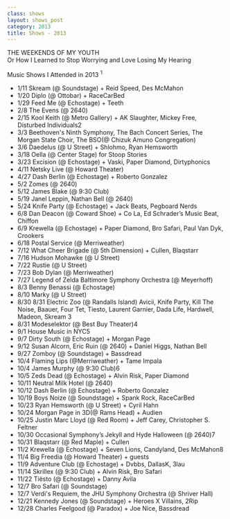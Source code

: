 ```yaml
---
class: shows
layout: shows_post
category: 2013
title: Shows - 2013
---
```


THE WEEKENDS OF MY YOUTH<br/>
Or How I Learned to Stop Worrying and Love Losing My Hearing

Music Shows I Attended in 2013 <sup>1</sup>

* 1/11 Skream (@ Soundstage) + Reid Speed, Des McMahon
* 1/20 Diplo (@ Ottobar) + RaceCarBed
* 1/29 Feed Me (@ Echostage) + Teeth
* 2/8 The Evens (@ 2640)
* 2/15 Kool Keith (@ Metro Gallery) + AK Slaughter, Mickey Free, Disturbed Individuals2
* 3/3 Beethoven's Ninth Symphony, The Bach Concert Series, The Morgan State Choir, The BSO(@ Chizuk Amuno Congregation)
* 3/6 Daedelus (@ U Street) + Shlohmo, Ryan Hemsworth
* 3/18 Oella (@ Center Stage) for Stoop Stories
* 3/23 Excision (@ Echostage) + Vaski, Paper Diamond, Dirtyphonics
* 4/11 Netsky Live (@ Howard Theater)
* 4/27 Dash Berlin (@ Echostage) + Roberto Gonzalez
* 5/2 Zomes (@ 2640)
* 5/12 James Blake (@ 9:30 Club)
* 5/19 Janel Leppin, Nathan Bell (@ 2640)
* 5/24 Knife Party (@ Echostage) + Jack Beats, Pegboard Nerds
* 6/8 Dan Deacon (@ Coward Shoe) + Co La, Ed Schrader’s Music Beat, Chiffon
* 6/9 Krewella (@ Echostage) + Paper Diamond, Bro Safari, Paul Van Dyk, Crookers
* 6/18 Postal Service (@ Merriweather)
* 7/12 What Cheer Brigade (@ 5th Dimension) + Cullen, Blaqstarr
* 7/16 Hudson Mohawke (@ U Street)
* 7/22 Rustie (@ U Street)
* 7/23 Bob Dylan (@ Merriweather)
* 7/27 Legend of Zelda Baltimore Symphony Orchestra (@ Meyerhoff)
* 8/3 Benny Benassi (@ Echostage)
* 8/10 Marky (@ U Street)
* 8/30 8/31 Electric Zoo (@ Randalls Island) Avicii, Knife Party, Kill The Noise, Baauer, Four Tet, Tiesto, Laurent Garnier, Dada Life, Hardwell, Madeon, Skream 3
* 8/31 Modeselektor (@ Best Buy Theater)4
* 9/1 House Music in NYC5
* 9/7 Dirty South (@ Echostage) + Morgan Page
* 9/12 Susan Alcorn, Eric Ruin (@ 2640) + Daniel Higgs, Nathan Bell
* 9/27 Zomboy (@ Soundstage) + Bassdread
* 10/4 Flaming Lips (@Merriweather) + Tame Impala
* 10/4 James Murphy (@ 9:30 Club)6
* 10/5 Zeds Dead (@ Echostage) + Alvin Risk, Paper Diamond
* 10/11 Neutral Milk Hotel (@ 2640)
* 10/12 Dash Berlin (@ Echostage) + Roberto Gonzalez
* 10/19 Boys Noize (@ Soundstage) + Spank Rock, RaceCarBed
* 10/23 Ryan Hemsworth (@ U Street) + Cyril Hahn
* 10/24 Morgan Page in 3D(@ Rams Head) + Audien
* 10/25 Justin Marc Lloyd (@ Red Room) + Jeff Carey, Christopher S. Feltner
* 10/30 Occasional Symphony’s Jekyll and Hyde Halloween (@ 2640)7
* 10/31 Blaqstarr (@ Red Maple) + Cullen
* 11/2 Krewella (@ Echostage) + Seven Lions, Candyland, Des McMahon8
* 11/4 Big Freedia (@ Howard Theater) + guests
* 11/9 Adventure Club (@ Echostage) + Dvbbs, DallasK, 3lau
* 11/14 Skrillex (@ 9:30 Club) + Alvin Risk, Bro Safari
* 11/22 Tiësto (@ Echostage) + Danny Avila
* 12/7 Bro Safari (@ Soundstage)
* 12/7 Verdi's Requiem, the JHU Symphony Orchestra (@ Shriver Hall)
* 12/21 Kennedy Jones (@ Soundstage) + Heroes X Villains, 2Rip
* 12/28 Charles Feelgood (@ Paradox) + Joe Nice, Bassdread

